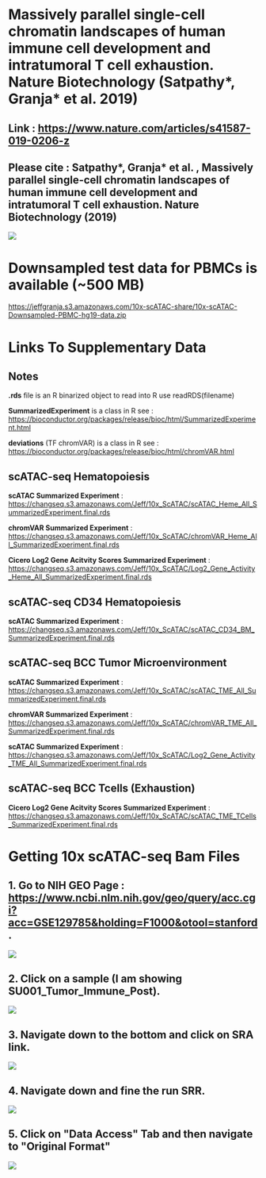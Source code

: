 # Massively parallel single-cell chromatin landscapes of human immune cell development and intratumoral T cell exhaustion. Nature Biotechnology (Satpathy*, Granja* et al. 2019)

## **Link** : https://www.nature.com/articles/s41587-019-0206-z

## Please cite : Satpathy*, Granja* et al. , Massively parallel single-cell chromatin landscapes of human immune cell development and intratumoral T cell exhaustion. Nature Biotechnology (2019) <br/>

![](Figure1.png)

# Downsampled test data for PBMCs is available (~500 MB)

https://jeffgranja.s3.amazonaws.com/10x-scATAC-share/10x-scATAC-Downsampled-PBMC-hg19-data.zip

# Links To Supplementary Data

## Notes

**.rds** file is an R binarized object to read into R use readRDS(filename)

**SummarizedExperiment** is a class in R see : <br/>https://bioconductor.org/packages/release/bioc/html/SummarizedExperiment.html

**deviations** (TF chromVAR) is a class in R see : <br/>https://bioconductor.org/packages/release/bioc/html/chromVAR.html

## scATAC-seq Hematopoiesis

**scATAC Summarized Experiment** :<br/>https://changseq.s3.amazonaws.com/Jeff/10x_ScATAC/scATAC_Heme_All_SummarizedExperiment.final.rds

**chromVAR Summarized Experiment** :
<br/>https://changseq.s3.amazonaws.com/Jeff/10x_ScATAC/chromVAR_Heme_All_SummarizedExperiment.final.rds

**Cicero Log2 Gene Acitvity Scores Summarized Experiment** :
<br/>https://changseq.s3.amazonaws.com/Jeff/10x_ScATAC/Log2_Gene_Activity_Heme_All_SummarizedExperiment.final.rds

## scATAC-seq CD34 Hematopoiesis

**scATAC Summarized Experiment** : <br/>https://changseq.s3.amazonaws.com/Jeff/10x_ScATAC/scATAC_CD34_BM_SummarizedExperiment.final.rds

## scATAC-seq BCC Tumor Microenvironment

**scATAC Summarized Experiment** :<br/>https://changseq.s3.amazonaws.com/Jeff/10x_ScATAC/scATAC_TME_All_SummarizedExperiment.final.rds

**chromVAR Summarized Experiment** :
<br/>https://changseq.s3.amazonaws.com/Jeff/10x_ScATAC/chromVAR_TME_All_SummarizedExperiment.final.rds

**scATAC Summarized Experiment** :
<br/>https://changseq.s3.amazonaws.com/Jeff/10x_ScATAC/Log2_Gene_Activity_TME_All_SummarizedExperiment.final.rds

## scATAC-seq BCC Tcells (Exhaustion)

**Cicero Log2 Gene Acitvity Scores Summarized Experiment** :<br/>https://changseq.s3.amazonaws.com/Jeff/10x_ScATAC/scATAC_TME_TCells_SummarizedExperiment.final.rds

# Getting 10x scATAC-seq Bam Files

## 1. Go to NIH GEO Page : https://www.ncbi.nlm.nih.gov/geo/query/acc.cgi?acc=GSE129785&holding=F1000&otool=stanford.

![](Step0.png)

## 2. Click on a sample (I am showing SU001_Tumor_Immune_Post).

![](Step1.png)

## 3. Navigate down to the bottom and click on SRA link.

![](Step2.png)

## 4. Navigate down and fine the run SRR.

![](Step3.png)

## 5. Click on "Data Access" Tab and then navigate to "Original Format"

![](Step4.png)




